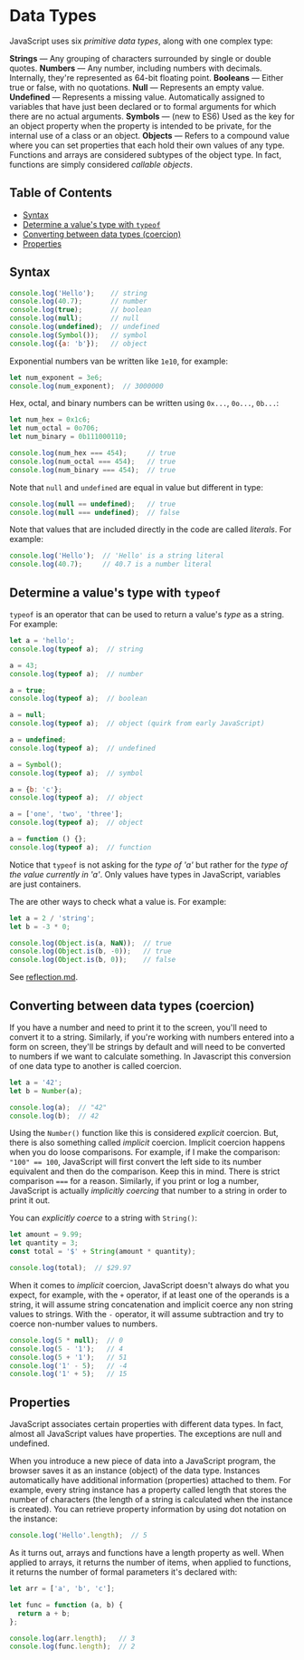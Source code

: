 # Data Types


JavaScript uses six *primitive data types*, along with one complex type:

**Strings** — Any grouping of characters surrounded by single or double quotes.
**Numbers** — Any number, including numbers with decimals. Internally, they're represented as 64-bit floating point.
**Booleans** — Either true or false, with no quotations.
**Null** — Represents an empty value.
**Undefined** — Represents a missing value. Automatically assigned to variables that have just been declared or to formal arguments for which there are no actual arguments.
**Symbols** — (new to ES6) Used as the key for an object property when the property is intended to be private, for the internal use of a class or an object.
**Objects** — Refers to a compound value where you can set properties that each hold their own values of any type. Functions and arrays are considered subtypes of the object type. In fact, functions are simply considered *callable objects*.


## Table of Contents

<!-- toc -->

- [Syntax](#syntax)
- [Determine a value's type with `typeof`](#determine-a-values-type-with-typeof)
- [Converting between data types (coercion)](#converting-between-data-types-coercion)
- [Properties](#properties)

<!-- tocstop -->

## Syntax

```javascript
console.log('Hello');    // string
console.log(40.7);       // number
console.log(true);       // boolean
console.log(null);       // null
console.log(undefined);  // undefined
console.log(Symbol());   // symbol
console.log({a: 'b'});   // object
```

Exponential numbers van be written like `1e10`, for example:

```javascript
let num_exponent = 3e6;
console.log(num_exponent);  // 3000000
```

Hex, octal, and binary numbers can be written using `0x...`, `0o...`, `0b...`:

```javascript
let num_hex = 0x1c6;
let num_octal = 0o706;
let num_binary = 0b111000110;

console.log(num_hex === 454);     // true
console.log(num_octal === 454);   // true
console.log(num_binary === 454);  // true
```

Note that `null` and `undefined` are equal in value but different in type:

```javascript
console.log(null == undefined);   // true
console.log(null === undefined);  // false
```

Note that values that are included directly in the code are called *literals*. For example:

```javascript
console.log('Hello');  // 'Hello' is a string literal
console.log(40.7);     // 40.7 is a number literal
```


## Determine a value's type with `typeof`

`typeof` is an operator that can be used to return a value's *type* as a string. For example:

```javascript
let a = 'hello';
console.log(typeof a);  // string

a = 43;
console.log(typeof a);  // number

a = true;
console.log(typeof a);  // boolean

a = null;
console.log(typeof a);  // object (quirk from early JavaScript)

a = undefined;
console.log(typeof a);  // undefined

a = Symbol();
console.log(typeof a);  // symbol

a = {b: 'c'};
console.log(typeof a);  // object

a = ['one', 'two', 'three'];
console.log(typeof a);  // object

a = function () {};
console.log(typeof a);  // function
```

Notice that `typeof` is not asking for the *type of 'a'* but rather for the *type of the value currently in 'a'*. Only values have types in JavaScript, variables are just containers.

The are other ways to check what a value is. For example:

```javascript
let a = 2 / 'string';
let b = -3 * 0;

console.log(Object.is(a, NaN));  // true
console.log(Object.is(b, -0));   // true
console.log(Object.is(b, 0));    // false
```

See [reflection.md](reflection.md).


## Converting between data types (coercion)

If you have a number and need to print it to the screen, you'll need to convert it to a string. Similarly, if you're working with numbers entered into a form on screen, they'll be strings by default and will need to be converted to numbers if we want to calculate something. In Javascript this conversion of one data type to another is called coercion.

```javascript
let a = '42';
let b = Number(a);

console.log(a);  // "42"
console.log(b);  // 42
```

Using the `Number()` function like this is considered *explicit* coercion. But, there is also something called *implicit* coercion. Implicit coercion happens when you do loose comparisons. For example, if I make the comparison: `"100" == 100`, JavaScript will first convert the left side to its number equivalent and then do the comparison. Keep this in mind. There is strict comparison `===` for a reason. Similarly, if you print or log a number, JavaScript is actually *implicitly coercing* that number to a string in order to print it out.

You can *explicitly coerce* to a string with `String()`:

```javascript
let amount = 9.99;
let quantity = 3;
const total = '$' + String(amount * quantity);

console.log(total);  // $29.97
```

When it comes to *implicit* coercion, JavaScript doesn't always do what you expect, for example, with the `+` operator, if at least one of the operands is a string, it will assume string concatenation and implicit coerce any non string values to strings. With the `-` operator, it will assume subtraction and try to coerce non-number values to numbers.

```javascript
console.log(5 * null);  // 0
console.log(5 - '1');   // 4
console.log(5 + '1');   // 51
console.log('1' - 5);   // -4
console.log('1' + 5);   // 15
```


## Properties

JavaScript associates certain properties with different data types. In fact, almost all JavaScript values have properties. The exceptions are null and undefined.

When you introduce a new piece of data into a JavaScript program, the browser saves it as an instance (object) of the data type. Instances automatically have additional information (properties) attached to them. For example, every string instance has a property called length that stores the number of characters (the length of a string is calculated when the instance is created). You can retrieve property information by using dot notation on the instance:

```javascript
console.log('Hello'.length);  // 5
```

As it turns out, arrays and functions have a length property as well. When applied to arrays, it returns the number of items, when applied to functions, it returns the number of formal parameters it's declared with:

```javascript
let arr = ['a', 'b', 'c'];

let func = function (a, b) {
  return a + b;
};

console.log(arr.length);   // 3
console.log(func.length);  // 2
```
